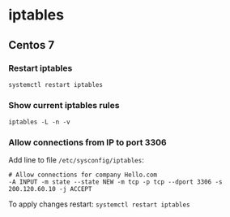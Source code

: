 # iptables

## Centos 7

### Restart iptables

```
systemctl restart iptables
```

### Show current iptables rules

```
iptables -L -n -v 
```

### Allow connections from IP to port 3306

Add line to file `/etc/sysconfig/iptables`:

```
# Allow connections for company Hello.com
-A INPUT -m state --state NEW -m tcp -p tcp --dport 3306 -s 200.120.60.10 -j ACCEPT
```

To apply changes restart: `systemctl restart iptables`

